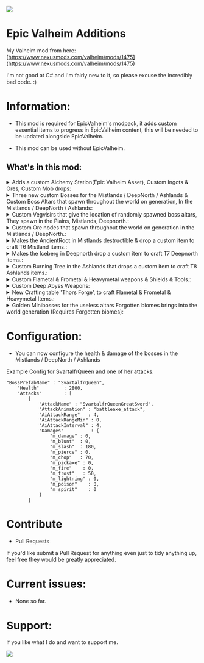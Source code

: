 ![](https://i.imgur.com/4XooUJw.png)

# Epic Valheim Additions
 My Valheim mod from here: [https://www.nexusmods.com/valheim/mods/1475](https://www.nexusmods.com/valheim/mods/1475)
 
 I'm not good at C# and I'm fairly new to it, so please excuse the incredibly bad code. :)
 
# Information:
* This mod is required for EpicValheim's modpack, it adds custom essential items to progress in EpicValheim content, this will be needed to be updated alongside  EpicValheim. 

* This mod can be used without EpicValheim.

## What's in this mod:


<details><summary>Adds a custom Alchemy Station(Epic Valheim Asset), Custom Ingots & Ores, Custom Mob drops:</summary>
<p>

![](https://i.imgur.com/KEcOmXt.jpg)
![](https://i.imgur.com/ko5tJYm.png)


</p></summary></details>

<details><summary>Three new custom Bosses for the Mistlands / DeepNorth / Ashlands  & Custom Boss Altars that spawn throughout the world on generation, In the Mistlands / DeepNorth / Ashlands:</summary>
<p>

![](https://staticdelivery.nexusmods.com/mods/3667/images/1475/1475-1639710089-86667099.png)
![](https://staticdelivery.nexusmods.com/mods/3667/images/1475/1475-1647576692-51939647.png)
![](https://staticdelivery.nexusmods.com/mods/3667/images/1475/1475-1647878084-224388802.png)


</p></summary></details>

<details><summary>Custom Vegvisirs that give the location of randomly spawned boss altars, They spawn in the Plains, Mistlands, Deepnorth.:</summary>
<p>

![](https://i.imgur.com/6ueVQgl.jpg)


</p></summary></details>

<details><summary>Custom Ore nodes that spawn throughout the world on generation in the Mistlands / DeepNorth.:</summary>
<p>

![](https://i.imgur.com/qvtd3HY.jpg)


</p></summary></details>

<details><summary>Makes the AncientRoot in Mistlands destructible & drop a custom item to craft T6 Mistland items.:</summary>
<p>

![](https://i.imgur.com/v981Tt5.jpg)


</p></summary></details>

<details><summary>Makes the Iceberg in Deepnorth drop a custom item to craft T7 Deepnorth items.:</summary>
<p>

![](https://i.imgur.com/ydI9b9u.jpg)


</p></summary></details>

<details><summary>Custom Burning Tree in the Ashlands that drops a custom item to craft T8 Ashlands items.:</summary>
<p>

![](https://i.imgur.com/woxob0Z.jpg)


</p></summary></details>

<details><summary>Custom Flametal & Frometal & Heavymetal weapons & Shields & Tools.:</summary>
<p>

![](https://i.imgur.com/DJ5gZh6.png)


</p></summary></details>

<details><summary>Custom Deep Abyss Weapons:</summary>
<p>

![](https://staticdelivery.nexusmods.com/mods/3667/images/1475/1475-1647878068-220502005.png)


</p></summary></details>


<details><summary>New Crafting table 'Thors Forge', to craft Flametal & Frometal & Heavymetal Items.:</summary>
<p>

![](https://i.imgur.com/EnxSrae.jpg)


</p></summary></details>

<details><summary>Golden Minibosses for the useless altars Forgotten biomes brings into the world generation (Requires Forgotten biomes):</summary>
<p>

![](https://i.imgur.com/fZsjBva.png)


</p></summary></details>


# Configuration:

* You can now configure the health & damage of the bosses in the Mistlands / DeepNorth / Ashlands 

Example Config for SvartalfrQueen and one of her attacks.

	"BossPrefabName" : "SvartalfrQueen",
        "Health"         : 2800,
        "Attacks"        : [
            {
                "AttackName" : "SvartalfrQueenGreatSword",
                "AttackAnimation" : "battleaxe_attack",
                "AiAttackRange"   : 4,
                "AiAttackRangeMin" : 0,
                "AiAttackInterval" : 4,
                "Damages"          : {
                    "m_damage" : 0,
                    "m_blunt"  : 0,
                    "m_slash"  : 180,
                    "m_pierce" : 0,
                    "m_chop"   : 70,
                    "m_pickaxe" : 0,
                    "m_fire"    : 0,
                    "m_frost"   : 50,
                    "m_lightning" : 0,
                    "m_poison"    : 0,
                    "m_spirit"    : 0
                }
            }

# Contribute

* Pull Requests

 If you'd like submit a Pull Request for anything even just to tidy anything up, feel free they would be greatly appreciated.


# Current issues:

* None so far.

# Support:

If you like what I do and want to support me.

[![](https://i.imgur.com/d5IpNXJ.png)](https://www.buymeacoffee.com/Huntard)

